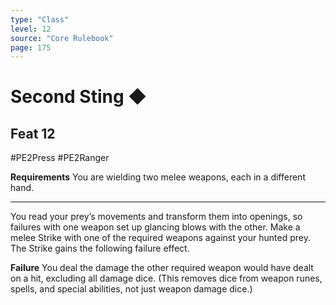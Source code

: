 ```yaml
---
type: "Class"
level: 12
source: "Core Rulebook"
page: 175
---
```

# Second Sting ◆
## Feat 12
#PE2Press #PE2Ranger

**Requirements** You are wielding two melee weapons, each in a different hand.

---
You read your prey’s movements and transform them into openings, so failures with one weapon set up glancing blows with the other. Make a melee Strike with one of the required weapons against your hunted prey. The Strike gains the following failure effect.

**Failure** You deal the damage the other required weapon would have dealt on a hit, excluding all damage dice. (This removes dice from weapon runes, spells, and special abilities, not just weapon damage dice.)